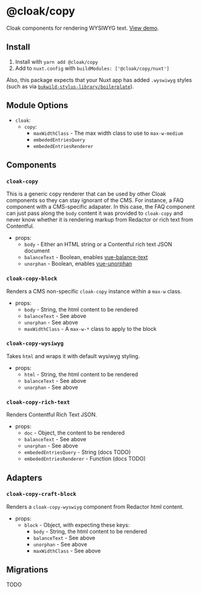 # @cloak/copy

Cloak components for rendering WYSIWYG text.  [View demo](https://cloak-copy.netlify.app/).

## Install

1. Install with `yarn add @cloak/copy`
2. Add to `nuxt.config` with `buildModules: ['@cloak/copy/nuxt']`

Also, this package expects that your Nuxt app has added `.wyswiwyg` styles (such as via [`bukwild-stylus-library/boilerplate`](https://github.com/BKWLD/stylus-library/blob/master/boilerplate.styl)).

## Module Options

- `cloak`:
  - `copy`:
    - `maxWidthClass` - The max width class to use to `max-w-medium`
    - `embededEntriesQuery`
    - `embededEntriesRenderer`

## Components

### `cloak-copy`

This is a generic copy renderer that can be used by other Cloak components so they can stay ignorant of the CMS.  For instance, a FAQ component with a CMS-specific adapater.  In this case, the FAQ component can just pass along the `body` content it was provided to `cloak-copy` and never know whether it is rendering markup from Redactor or rich text from Contentful.

- props:
  - `body` - Either an HTML string or a Contentful rich text JSON document
  - `balanceText` - Boolean, enables [vue-balance-text](https://github.com/BKWLD/vue-balance-text)
  - `unorphan` - Boolean, enables [vue-unorphan](https://github.com/BKWLD/vue-unorphan)

### `cloak-copy-block`

Renders a CMS non-specific `cloak-copy` instance within a `max-w` class.

- props:
  - `body` - String, the html content to be rendered
  - `balanceText` - See above
  - `unorphan` - See above
  - `maxWidthClass` - A `max-w-*` class to apply to the block

### `cloak-copy-wysiwyg`

Takes `html` and wraps it with default wysiwyg styling.

- props:
  - `html` - String, the html content to be rendered
  - `balanceText` - See above
  - `unorphan` - See above

### `cloak-copy-rich-text`

Renders Contentful Rich Text JSON.

- props:
  - `doc` - Object, the content to be rendered
  - `balanceText` - See above
  - `unorphan` - See above
  - `embededEntriesQuery` - String (docs TODO)
  - `embededEntriesRenderer` - Function (docs TODO)

## Adapters

### `cloak-copy-craft-block`

Renders a `cloak-copy-wyswiyg` component from Redactor html content.

- props:
  - `block` - Object, with expecting these keys:
    - `body` - String, the html content to be rendered
    - `balanceText` - See above
    - `unorphan` - See above
    - `maxWidthClass` - See above

## Migrations

TODO
